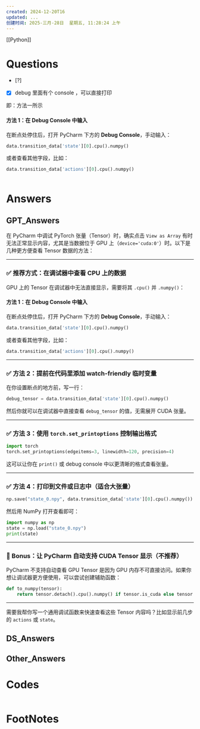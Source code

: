 ```yaml
---
created: 2024-12-20T16
updated: ...
创建时间: 2025-三月-28日  星期五, 11:28:24 上午
---
```

[[Python]]

# Questions

- [?] 

- [x] debug 里面有个 console ，可以直接打印


即：方法一所示


#### **方法 1：在 Debug Console 中输入**
在断点处停住后，打开 PyCharm 下方的 **Debug Console**，手动输入：
```python
data.transition_data['state'][0].cpu().numpy()
```

或者查看其他字段，比如：
```python
data.transition_data['actions'][0].cpu().numpy()
```


```python

```

# Answers

## GPT_Answers
在 PyCharm 中调试 PyTorch 张量（Tensor）时，确实点击 `View as Array` 有时无法正常显示内容，尤其是当数据位于 GPU 上（`device='cuda:0'`）时。以下是几种更方便查看 Tensor 数据的方法：

---

### ✅ **推荐方式：在调试器中查看 CPU 上的数据**

GPU 上的 Tensor 在调试器中无法直接显示，需要将其 `.cpu()` 并 `.numpy()`：

#### **方法 1：在 Debug Console 中输入**
在断点处停住后，打开 PyCharm 下方的 **Debug Console**，手动输入：
```python
data.transition_data['state'][0].cpu().numpy()
```

或者查看其他字段，比如：
```python
data.transition_data['actions'][0].cpu().numpy()
```

---

### ✅ **方法 2：提前在代码里添加 watch-friendly 临时变量**
在你设置断点的地方前，写一行：
```python
debug_tensor = data.transition_data['state'][0].cpu().numpy()
```
然后你就可以在调试器中直接查看 `debug_tensor` 的值，无需展开 CUDA 张量。

---

### ✅ **方法 3：使用 `torch.set_printoptions` 控制输出格式**
```python
import torch
torch.set_printoptions(edgeitems=3, linewidth=120, precision=4)
```
这可以让你在 `print()` 或 debug console 中以更清晰的格式查看张量。

---

### ✅ **方法 4：打印到文件或日志中（适合大张量）**
```python
np.save("state_0.npy", data.transition_data['state'][0].cpu().numpy())
```
然后用 NumPy 打开查看即可：
```python
import numpy as np
state = np.load("state_0.npy")
print(state)
```

---

### 🔧 Bonus：让 PyCharm 自动支持 CUDA Tensor 显示（不推荐）
PyCharm 不支持自动查看 GPU Tensor 是因为 GPU 内存不可直接访问。如果你想让调试器更方便使用，可以尝试创建辅助函数：

```python
def to_numpy(tensor):
    return tensor.detach().cpu().numpy() if tensor.is_cuda else tensor.numpy()
```

---

需要我帮你写一个通用调试函数来快速查看这些 Tensor 内容吗？比如显示前几步的 `actions` 或 `state`。

## DS_Answers


## Other_Answers


# Codes

```python

```


# FootNotes

